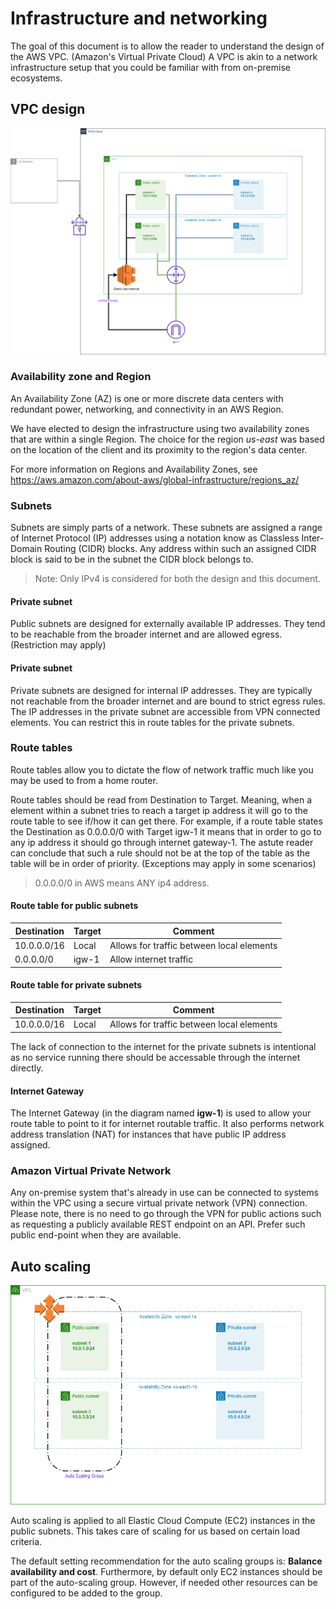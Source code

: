 # Infrastructure and networking
The goal of this document is to allow the reader to understand the design of the AWS VPC. (Amazon's Virtual Private Cloud) A VPC is akin to a network infrastructure setup that you could be familiar with from on-premise ecosystems.

## VPC design

![VPC Design](/img/infra-vpc.png)

### Availability zone and Region
An Availability Zone (AZ) is one or more discrete data centers with redundant power, networking, and connectivity in an AWS Region. 


We have elected to design the infrastructure using two availability zones that are within a single Region. The choice for the region _us-east_ was based on the location of the client and its proximity to the region's data center.

For more information on Regions and Availability Zones, see https://aws.amazon.com/about-aws/global-infrastructure/regions_az/

### Subnets
Subnets are simply parts of a network. These subnets are assigned a range of Internet Protocol (IP) addresses using a notation know as Classless Inter-Domain Routing (CIDR) blocks. Any address within such an assigned CIDR block is said to be in the subnet the CIDR block belongs to.

> Note: Only IPv4 is considered for both the design and this document.

#### Private subnet
Public subnets are designed for externally available IP addresses. They tend to be reachable from the broader internet and are allowed egress. (Restriction may apply)

#### Private subnet
Private subnets are designed for internal IP addresses. They are typically not reachable from the broader internet and are bound to strict egress rules. The IP addresses in the private subnet are accessible from VPN connected elements. You can restrict this in route tables for the private subnets.

### Route tables
Route tables allow you to dictate the flow of network traffic much like you may be used to from a home router.

Route tables should be read from Destination to Target. Meaning, when a element within a subnet tries to reach a target ip address it will go to the route table to see if/how it
can get there. For example, if a route table states the Destination as 0.0.0.0/0 with Target igw-1 it means that in order to go to any ip address it should go through internet gateway-1. The astute reader can conclude that such a rule should not be at the top of the table as the table will be in order of priority. (Exceptions may apply in some scenarios)

> 0.0.0.0/0 in AWS means ANY ip4 address. 

#### Route table for public subnets
| Destination      | Target   | Comment             |
| ----        | ------        | ------              |
| 10.0.0.0/16 | Local         | Allows for traffic between local elements |
| 0.0.0.0/0   | igw-1         | Allow internet traffic |

#### Route table for private subnets

| Destination      | Target   | Comment             |
| ----        | ------        | ------              |
| 10.0.0.0/16 | Local         | Allows for traffic between local elements |

The lack of connection to the internet for the private subnets is intentional as no service running there should be accessable through the internet directly.

#### Internet Gateway
The Internet Gateway (in the diagram named **igw-1**) is used to allow your route table to point to it for internet routable traffic. It also performs network address translation (NAT) for instances that have public IP address assigned.

### Amazon Virtual Private Network
Any on-premise system that's already in use can be connected to systems within the VPC using a secure virtual private network (VPN) connection. Please note, there is no need to go through the VPN for public actions such as requesting a publicly available REST endpoint on an API. Prefer such public end-point when they are available.

## Auto scaling
![Auto scaling](/img/infra-auto-scaling.png)

Auto scaling is applied to all Elastic Cloud Compute (EC2) instances in the public subnets. This takes care of scaling for us based on certain load criteria.

The default setting recommendation for the auto scaling groups is:  **Balance availability and cost**. Furthermore, by default only EC2 instances should be part of the auto-scaling group. However, if needed other resources can be configured to be added to the group.


